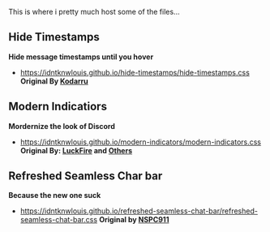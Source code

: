 This is where i pretty much host some of the files...

## Hide Timestamps
**Hide message timestamps until you hover**
- https://idntknwlouis.github.io/hide-timestamps/hide-timestamps.css
**Original By [Kodarru](https://github.com/Kodarru)**

## Modern Indicatiors
**Mordernize the look of Discord**
- https://idntknwlouis.github.io/modern-indicators/modern-indicators.css
**Original By: [LuckFire](https://github.com/LuckFire) and [Others](https://github.com/discord-extensions/modern-indicators/blob/main/CREDITS.md)**

## Refreshed Seamless Char bar
**Because the new one suck**
- https://idntknwlouis.github.io/refreshed-seamless-chat-bar/refreshed-seamless-chat-bar.css
**Original by [NSPC911](https://github.com/NSPC911)**
